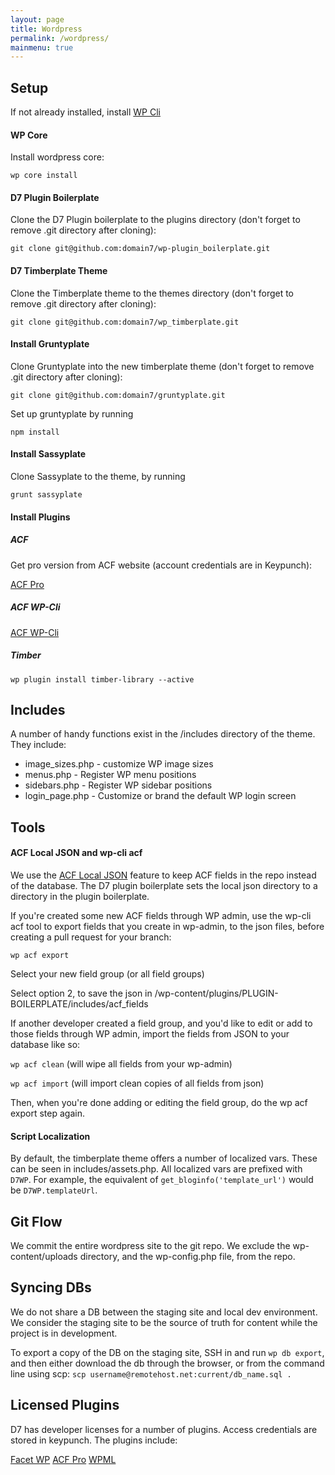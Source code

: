 ```yaml
---
layout: page
title: Wordpress
permalink: /wordpress/
mainmenu: true
---
```


## Setup

If not already installed, install [WP Cli](http://wp-cli.org/)

#### WP Core
Install wordpress core:

`wp core install`

#### D7 Plugin Boilerplate
Clone the D7 Plugin boilerplate to the plugins directory (don't forget to remove .git directory after cloning):

`git clone git@github.com:domain7/wp-plugin_boilerplate.git`

#### D7 Timberplate Theme
Clone the Timberplate theme to the themes directory (don't forget to remove .git directory after cloning):

`git clone git@github.com:domain7/wp_timberplate.git`

#### Install Gruntyplate
Clone Gruntyplate into the new timberplate theme (don't forget to remove .git directory after cloning):

`git clone git@github.com:domain7/gruntyplate.git`

Set up gruntyplate by running

`npm install`

#### Install Sassyplate
Clone Sassyplate to the theme, by running

`grunt sassyplate`

#### Install Plugins

##### ACF
Get pro version from ACF website (account credentials are in Keypunch):

[ACF Pro](https://www.advancedcustomfields.com/my-account)

##### ACF WP-Cli

[ACF WP-Cli](https://github.com/hoppinger/advanced-custom-fields-wpcli)

##### Timber

`wp plugin install timber-library --active`

## Includes

A number of handy functions exist in the /includes directory of the theme. They include:

* image_sizes.php - customize WP image sizes
* menus.php - Register WP menu positions
* sidebars.php - Register WP sidebar positions
* login_page.php - Customize or brand the default WP login screen
 


## Tools

#### ACF Local JSON and wp-cli acf

We use the [ACF Local JSON](https://www.advancedcustomfields.com/resources/local-json/) feature to keep ACF fields in the repo instead of the database. The D7 plugin boilerplate sets the local json directory to a directory in the plugin boilerplate.

If you're created some new ACF fields through WP admin, use the wp-cli acf tool to export fields that you create in wp-admin, to the json files, before creating a pull request for your branch:

`wp acf export`

Select your new field group (or all field groups)

Select option 2, to save the json in /wp-content/plugins/PLUGIN-BOILERPLATE/includes/acf_fields

If another developer created a field group, and you'd like to edit or add to those fields through WP admin, import the fields from JSON to your database like so:

`wp acf clean` (will wipe all fields from your wp-admin)

`wp acf import` (will import clean copies of all fields from json)

Then, when you're done adding or editing the field group, do the wp acf export step again. 

#### Script Localization

By default, the timberplate theme offers a number of localized vars. These can be seen in includes/assets.php. All localized vars are prefixed with `D7WP`. For example, the equivalent of `get_bloginfo('template_url')` would be `D7WP.templateUrl`.

## Git Flow

We commit the entire wordpress site to the git repo. We exclude the wp-content/uploads directory, and the wp-config.php file, from the repo. 

## Syncing DBs

We do not share a DB between the staging site and local dev environment. We consider the staging site to be the source of truth for content while the project is in development. 

To export a copy of the DB on the staging site, SSH in and run `wp db export`, and then either download the db through the browser, or from the command line using scp: `scp username@remotehost.net:current/db_name.sql .`

## Licensed Plugins

D7 has developer licenses for a number of plugins. Access credentials are stored in keypunch. The plugins include:

[Facet WP](facetwp.com/demo/)
[ACF Pro](https://www.advancedcustomfields.com/my-account)
[WPML](https://wpml.org/account)